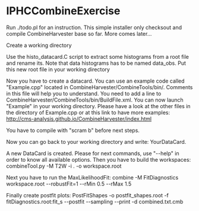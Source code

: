 # IPHCCombineExercise



Run ./todo.pl for an instruction. This simple installer only checksout and compile CombineHarvester base so far. More comes later...

Create a working directory

Use the histo_datacard.C script to extract some histograms from a root file and rename its. Note that data histograms has to be named data_obs. Put this new root file in your working directory

Now you have to create a datacard.
You can use an example code called "Example.cpp" located in CombineHarvester/CombineTools/bin/. Comments in this file will help you to understand. You need to add a line to CombineHarvester/CombineTools/bin/BuildFile.xml. You can now launch "Example" in your working directory.
Please have a look at the other files in the directory of Example.cpp or at this link to have more examples: http://cms-analysis.github.io/CombineHarvester/index.html 

You have to compile with "scram b" before next steps.

Now you can go back to your working directory and write: YourDataCard.

A new DataCard is created.
Please for next commands, use "--help" in order to know all available options.
Then you have to build the workspaces: combineTool.py -M T2W -i . -o workspace.root

Next you have to run the MaxLikelihoodFit: combine -M FitDiagnostics workspace.root --robustFit=1  --rMin 0.5 --rMax 1.5

Finally create postfit plots: PostFitShapes -o postfit_shapes.root -f fitDiagnostics.root:fit_s --postfit --sampling --print -d combined.txt.cmb

